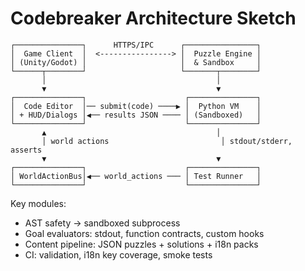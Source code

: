 # Codebreaker Architecture Sketch

```
┌───────────────┐      HTTPS/IPC      ┌────────────────┐
│  Game Client  │  <----------------> │  Puzzle Engine │
│ (Unity/Godot) │                     │  & Sandbox     │
└──────┬────────┘                     └───────┬────────┘
       │                                      │
       ▼                                      ▼
┌───────────────┐                      ┌───────────────┐
│  Code Editor  │── submit(code) ────▶ │  Python VM    │
│ + HUD/Dialogs │◀── results JSON ──── │ (Sandboxed)   │
└───────────────┘                      └───────────────┘
       ▲                                      │
       │ world actions                         │ stdout/stderr, asserts
       ▼                                      ▼
┌───────────────┐                      ┌───────────────┐
│ WorldActionBus│◀── world_actions ─── │ Test Runner   │
└───────────────┘                      └───────────────┘
```

Key modules:
- AST safety → sandboxed subprocess
- Goal evaluators: stdout, function contracts, custom hooks
- Content pipeline: JSON puzzles + solutions + i18n packs
- CI: validation, i18n key coverage, smoke tests
